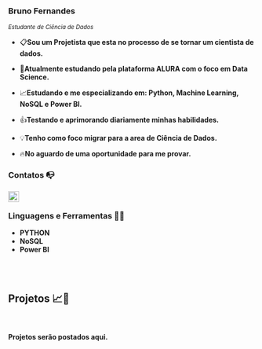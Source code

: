 ### Bruno Fernandes


<sub>*Estudante de Ciência de Dados*</sub>

-  :clipboard:**Sou um Projetista que esta no processo de se tornar um cientista de dados.**

-  :green_book:**Atualmente estudando pela plataforma ALURA com o foco em Data Science.**

-  :chart_with_upwards_trend:**Estudando e me especializando em: Python, Machine Learning, NoSQL e Power BI.**

-  :thumbsup:**Testando e aprimorando diariamente minhas habilidades.**

-  :bulb:**Tenho como foco migrar para a area de Ciência de Dados.**

-  :fire:**No aguardo de uma oportunidade para me provar.**

### Contatos 📭

[<img align="left"  width="22px" src="https://cdn.jsdelivr.net/npm/simple-icons@3.4.0/icons/linkedin.svg" />](https://www.linkedin.com/in/bruno-fernandes-lopes-a75464138/)

<br />


### Linguagens e Ferramentas 🔨🔧

-  **PYTHON**
-  **NoSQL**
-  **Power BI**


<br />
<br />


## Projetos 📈🤖

<br />

**Projetos serão postados aqui.**  
    
 
